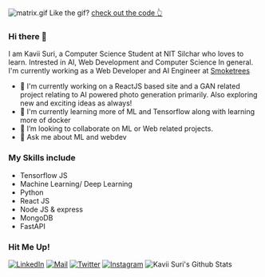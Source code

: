 ![matrix.gif](https://github.com/KaviiSuri/KaviiSuri/raw/master/matrix.gif)
Like the gif? [check out the code 👆](https://github.com/KaviiSuri/matrixgif.git)


### Hi there 👋
I am Kavii Suri, a Computer Science Student at NIT Silchar who loves to learn. Intrested in AI, Web Development and Computer Science In general. I'm currently working as a Web Developer and AI Engineer at [Smoketrees](https://smoketrees.dev/)
- 🔭 I'm currently working on a ReactJS based site and a GAN related project relating to AI powered photo generation primarily. Also exploring new and exciting ideas as always!
- 🌱 I'm currently learning more of ML and Tensorflow along with learning more of docker
- 👯 I’m looking to collaborate on ML or Web related projects.
- 💬 Ask me about ML and webdev

### My Skills include
* Tensorflow JS
* Machine Learning/ Deep Learning
* Python
* React JS
* Node JS & express
* MongoDB
* FastAPI

### Hit Me Up!
[![LinkedIn](https://img.shields.io/badge/LinkedIn-Kavii%20Suri-blue)](https://www.linkedin.com/in/kavii-suri-a23286194/)
[![Mail](https://img.shields.io/badge/Mail-surikavii%40gmail.com-red)](surikavii@gamil.com)
[![Twitter](https://img.shields.io/badge/Twitter-%40kavii__suri-9cf)](https://twitter.com/kavii_suri)
[![Instagram](https://img.shields.io/badge/Instagram-kavii__suri-E1306C)](https://www.instagram.com/kavii_suri/)
![Kavii Suri's Github Stats](https://github-readme-stats.vercel.app/api?username=KaviiSuri&show_icons=true)
